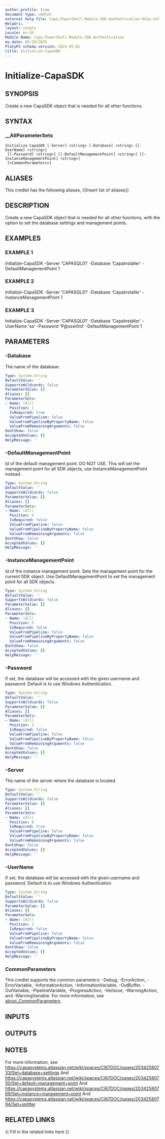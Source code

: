 ```yaml
---
author_profile: true
document type: cmdlet
external help file: Capa.PowerShell.Module.SDK.Authentication-Help.xml
HelpUri: ''
layout: single
Locale: en-US
Module Name: Capa.PowerShell.Module.SDK.Authentication
ms.date: 05/10/2025
PlatyPS schema version: 2024-05-01
title: Initialize-CapaSDK
---
```


# Initialize-CapaSDK

## SYNOPSIS

Create a new CapaSDK object that is needed for all other functions.

## SYNTAX

### __AllParameterSets

```
Initialize-CapaSDK [-Server] <string> [-Database] <string> [[-UserName] <string>]
 [[-Password] <string>] [[-DefaultManagementPoint] <string>] [[-InstanceManagementPoint] <string>]
 [<CommonParameters>]
```

## ALIASES

This cmdlet has the following aliases,
  {{Insert list of aliases}}

## DESCRIPTION

Create a new CapaSDK object that is needed for all other functions, with the option to set the database settings and management points.

## EXAMPLES

### EXAMPLE 1

Initialize-CapaSDK -Server 'CAPASQL01' -Database 'CapaInstaller' -DefaultManagementPoint 1

### EXAMPLE 2

Initialize-CapaSDK -Server 'CAPASQL01' -Database 'CapaInstaller' -InstanceManagementPoint 1

### EXAMPLE 3

Initialize-CapaSDK -Server 'CAPASQL01' -Database 'CapaInstaller' -UserName 'sa' -Password 'P@ssw0rd' -DefaultManagementPoint 1

## PARAMETERS

### -Database

The name of the database.

```yaml
Type: System.String
DefaultValue: ''
SupportsWildcards: false
ParameterValue: []
Aliases: []
ParameterSets:
- Name: (All)
  Position: 1
  IsRequired: true
  ValueFromPipeline: false
  ValueFromPipelineByPropertyName: false
  ValueFromRemainingArguments: false
DontShow: false
AcceptedValues: []
HelpMessage: ''
```

### -DefaultManagementPoint

Id of the default management point.
DO NOT USE.
This will set the management point for all SDK objects, use InstanceManagementPoint instead.

```yaml
Type: System.String
DefaultValue: ''
SupportsWildcards: false
ParameterValue: []
Aliases: []
ParameterSets:
- Name: (All)
  Position: 4
  IsRequired: false
  ValueFromPipeline: false
  ValueFromPipelineByPropertyName: false
  ValueFromRemainingArguments: false
DontShow: false
AcceptedValues: []
HelpMessage: ''
```

### -InstanceManagementPoint

Id of the instance management point.
Sets the management point for the current SDK object.
Use DefaultManagementPoint to set the management point for all SDK objects.

```yaml
Type: System.String
DefaultValue: ''
SupportsWildcards: false
ParameterValue: []
Aliases: []
ParameterSets:
- Name: (All)
  Position: 5
  IsRequired: false
  ValueFromPipeline: false
  ValueFromPipelineByPropertyName: false
  ValueFromRemainingArguments: false
DontShow: false
AcceptedValues: []
HelpMessage: ''
```

### -Password

If set, the database will be accessed with the given username and password.
Default is to use Windows Authentication.

```yaml
Type: System.String
DefaultValue: ''
SupportsWildcards: false
ParameterValue: []
Aliases: []
ParameterSets:
- Name: (All)
  Position: 3
  IsRequired: false
  ValueFromPipeline: false
  ValueFromPipelineByPropertyName: false
  ValueFromRemainingArguments: false
DontShow: false
AcceptedValues: []
HelpMessage: ''
```

### -Server

The name of the server where the database is located.

```yaml
Type: System.String
DefaultValue: ''
SupportsWildcards: false
ParameterValue: []
Aliases: []
ParameterSets:
- Name: (All)
  Position: 0
  IsRequired: true
  ValueFromPipeline: false
  ValueFromPipelineByPropertyName: false
  ValueFromRemainingArguments: false
DontShow: false
AcceptedValues: []
HelpMessage: ''
```

### -UserName

If set, the database will be accessed with the given username and password.
Default is to use Windows Authentication.

```yaml
Type: System.String
DefaultValue: ''
SupportsWildcards: false
ParameterValue: []
Aliases: []
ParameterSets:
- Name: (All)
  Position: 2
  IsRequired: false
  ValueFromPipeline: false
  ValueFromPipelineByPropertyName: false
  ValueFromRemainingArguments: false
DontShow: false
AcceptedValues: []
HelpMessage: ''
```

### CommonParameters

This cmdlet supports the common parameters: -Debug, -ErrorAction, -ErrorVariable,
-InformationAction, -InformationVariable, -OutBuffer, -OutVariable, -PipelineVariable,
-ProgressAction, -Verbose, -WarningAction, and -WarningVariable. For more information, see
[about_CommonParameters](https://go.microsoft.com/fwlink/?LinkID=113216).

## INPUTS

## OUTPUTS

## NOTES

For more information, see https://capasystems.atlassian.net/wiki/spaces/CI67DOC/pages/20342580733/Set+database+settings
And https://capasystems.atlassian.net/wiki/spaces/CI67DOC/pages/20342580750/Set+default+management+point
And https://capasystems.atlassian.net/wiki/spaces/CI67DOC/pages/20342580769/Set+instance+management+point
And https://capasystems.atlassian.net/wiki/spaces/CI67DOC/pages/20342580794/Set+splitter


## RELATED LINKS

{{ Fill in the related links here }}

